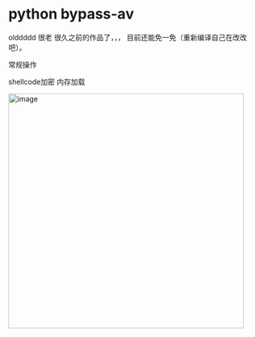 # python bypass-av
olddddd 很老 很久之前的作品了，，， 目前还能免一免（重新编译自己在改改吧）。


常规操作 

shellcode加密 内存加载

<img width="466" alt="image" src="https://github.com/Justice-Wayne/python-av/assets/88639842/f493ece1-61ba-4fa8-91a5-04ff7fb36aed">
